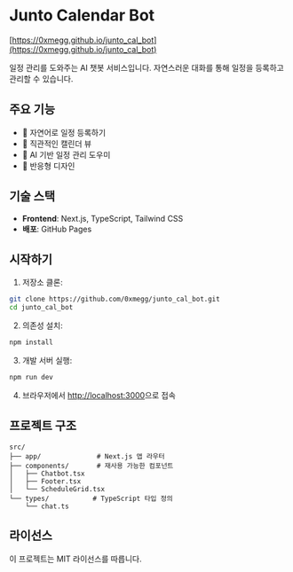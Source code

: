 # Junto Calendar Bot

[https://0xmegg.github.io/junto_cal_bot](https://0xmegg.github.io/junto_cal_bot)

일정 관리를 도와주는 AI 챗봇 서비스입니다. 자연스러운 대화를 통해 일정을 등록하고 관리할 수 있습니다.

## 주요 기능

- 💬 자연어로 일정 등록하기
- 📅 직관적인 캘린더 뷰
- 🤖 AI 기반 일정 관리 도우미
- 📱 반응형 디자인

## 기술 스택

- **Frontend**: Next.js, TypeScript, Tailwind CSS
- **배포**: GitHub Pages

## 시작하기

1. 저장소 클론:

```bash
git clone https://github.com/0xmegg/junto_cal_bot.git
cd junto_cal_bot
```

2. 의존성 설치:

```bash
npm install
```

3. 개발 서버 실행:

```bash
npm run dev
```

4. 브라우저에서 [http://localhost:3000](http://localhost:3000)으로 접속

## 프로젝트 구조

```
src/
├── app/              # Next.js 앱 라우터
├── components/       # 재사용 가능한 컴포넌트
│   ├── Chatbot.tsx
│   ├── Footer.tsx
│   └── ScheduleGrid.tsx
└── types/           # TypeScript 타입 정의
    └── chat.ts
```

## 라이선스

이 프로젝트는 MIT 라이선스를 따릅니다.
